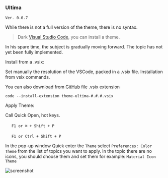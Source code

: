 ### Ultima 
`Ver. 0.0.7`

While there is not a full version of the theme, there is no syntax. 

> Dark [Visual Studio Code](https://code.visualstudio.com/), you can install a theme.

In his spare time, the subject is gradually moving forward.
The topic has not yet been fully implemented.

Install from a .vsix:

Set manually the resolution of the VSCode, packed in a .vsix file.
Installation from vsix commands.

You can also download from [GitHub](https://github.com/custapp/theme-ultima/releases) file .vsix extension 

`code --install-extension theme-ultima-#.#.#.vsix`

Apply Theme:

Call Quick Open, hot keys.

<img src="https://developer.apple.com/favicon.ico" width=16 height=16/> `F1 or ⌘ + Shift + P`

<img src="https://www.microsoft.com/favicon.ico" width=16 height=16/> `F1 or Ctrl + Shift + P`

In the pop-up window Quick enter the `Theme` select `Preferences: Color Theme` from the list of topics you want to apply.
In the topic there are no icons, you should choose them and set them for example: `Material Icon Theme`

![screenshot](https://raw.githubusercontent.com/custapp/theme-ultima/master/screenshot.png)
